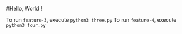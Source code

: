 #Hello, World !

To run `feature-3`, execute `python3 three.py`
To run `feature-4`, execute `python3 four.py`